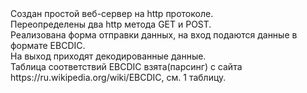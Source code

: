 <div>Создан простой веб-сервер на http протоколе.<br>
     Переопределены два http метода GET и POST.<br>
     Реализована форма отправки данных, на вход подаются данные в формате EBCDIC.<br>
     На выход приходят декодированные данные.<br>
     Таблица соответствий EBCDIC взята(парсинг) с сайта https://ru.wikipedia.org/wiki/EBCDIC, см. 1 таблицу.<br>
</div>
